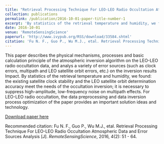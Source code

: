 ```yaml
---
title: "Retrieval Processing Technique For LEO-LEO Radio Occultation Atmospheric Data and Error Sources Analysis"
collection: publications
permalink: /publication/2016-10-01-paper-title-number-1
excerpt: 'By statistics of the retrieval temperature and humidity, we found: the existing satellite clock stability and the LEO satellite orbit determination accuracy meet the needs of the occultation inversion.'
date: 2016-10-01
venue: 'RemoteSensingScience'
paperurl: 'http://www.ivypub.org/RSS/download/33584.shtml'
citation: 'Fu N. F., Guo P., Wu M.J., etal. Retrieval Processing Technique For LEO-LEO Radio Occultation Atmospheric Data and Error Sources Analysis [J]. <i>RemoteSensingScience</i>, 2016, 4(2): 51 - 64.'
---
```

This paper describes the physical mechanisms, processes and basic calculation principle of the atmospheric inversion algorithm on the LEO-LEO radio occultation data, and analys a variety of error sources (such as clock errors, multipath and LEO satellite orbit errors, etc.) on the inversion results Impact. By statistics of the retrieval temperature and humidity, we found: the existing satellite clock stability and the LEO satellite orbit determination accuracy meet the needs of the occultation inversion; it is necessary to suppress high-amplitude, low-frequency noise on multipath effects. For LEO-LEO radio occultation, the data preprocessing and data inversion process optimization of the paper provides an important solution ideas and technology.

[Download paper here](http://www.ivypub.org/RSS/download/33584.shtml)

Recommended citation: Fu N. F., Guo P., Wu M.J., etal. Retrieval Processing Technique For LEO-LEO Radio Occultation Atmospheric Data and Error Sources Analysis [J]. <i>RemoteSensingScience</i>, 2016, 4(2): 51 - 64.
